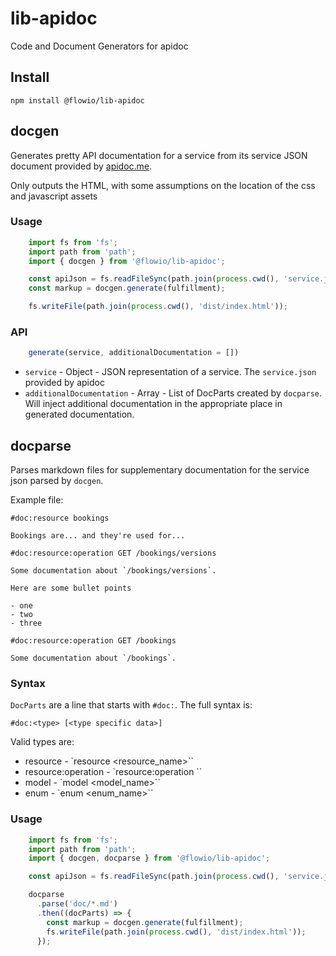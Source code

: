 # lib-apidoc
Code and Document Generators for apidoc

## Install

    npm install @flowio/lib-apidoc

## docgen

Generates pretty API documentation for a service from its service JSON document
provided by [apidoc.me](http://www.apidoc.me).

Only outputs the HTML, with some assumptions on the location of the css and
javascript assets

### Usage
```JavaScript
    import fs from 'fs';
    import path from 'path';
    import { docgen } from '@flowio/lib-apidoc';

    const apiJson = fs.readFileSync(path.join(process.cwd(), 'service.json'));
    const markup = docgen.generate(fulfillment);

    fs.writeFile(path.join(process.cwd(), 'dist/index.html'));
```
### API
```JavaScript
    generate(service, additionalDocumentation = [])
```
- `service` - Object - JSON representation of a service. The `service.json`
provided by apidoc
- `additionalDocumentation` - Array - List of DocParts created by `docparse`.
Will inject additional documentation in the appropriate place in generated
documentation.


## docparse

Parses markdown files for supplementary documentation for the service json parsed by
`docgen`.

Example file:

    #doc:resource bookings

    Bookings are... and they're used for...

    #doc:resource:operation GET /bookings/versions

    Some documentation about `/bookings/versions`.

    Here are some bullet points

    - one
    - two
    - three

    #doc:resource:operation GET /bookings

    Some documentation about `/bookings`.

### Syntax

`DocParts` are a line that starts with `#doc:`. The full syntax is:

    #doc:<type> [<type specific data>]

Valid types are:

- resource - `resource <resource_name>``
- resource:operation - `resource:operation <method> <path>``
- model - `model <model_name>``
- enum - `enum <enum_name>``

### Usage
```JavaScript
    import fs from 'fs';
    import path from 'path';
    import { docgen, docparse } from '@flowio/lib-apidoc';

    const apiJson = fs.readFileSync(path.join(process.cwd(), 'service.json'));

    docparse
      .parse('doc/*.md')
      .then((docParts) => {
        const markup = docgen.generate(fulfillment);
        fs.writeFile(path.join(process.cwd(), 'dist/index.html'));
      });
```
